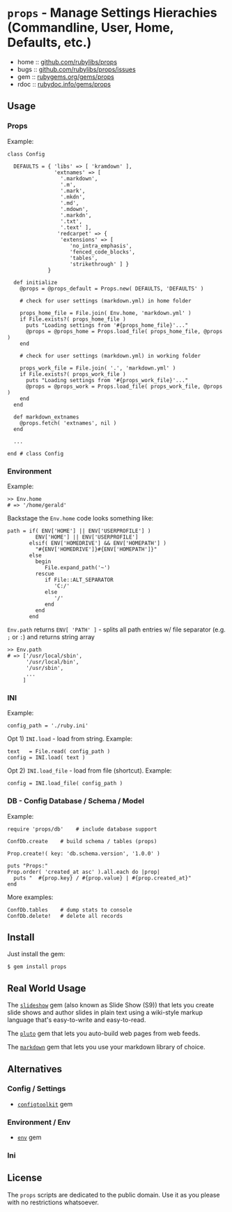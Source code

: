 # `props` -  Manage Settings Hierachies (Commandline, User, Home, Defaults, etc.)

* home  :: [github.com/rubylibs/props](https://github.com/rubylibs/props)
* bugs  :: [github.com/rubylibs/props/issues](https://github.com/rubylibs/props/issues)
* gem   :: [rubygems.org/gems/props](https://rubygems.org/gems/props)
* rdoc  :: [rubydoc.info/gems/props](http://rubydoc.info/gems/props)


## Usage

### Props

Example:

~~~
class Config

  DEFAULTS = { 'libs' => [ 'kramdown' ],
               'extnames' => [
                 '.markdown',
                 '.m',
                 '.mark',
                 '.mkdn',
                 '.md',
                 '.mdown',
                 '.markdn',
                 '.txt',
                 '.text' ],
                'redcarpet' => {
                 'extensions' => [
                    'no_intra_emphasis',
                    'fenced_code_blocks',
                    'tables',
                    'strikethrough' ] }
             }

  def initialize
    @props = @props_default = Props.new( DEFAULTS, 'DEFAULTS' )

    # check for user settings (markdown.yml) in home folder

    props_home_file = File.join( Env.home, 'markdown.yml' )
    if File.exists?( props_home_file )
      puts "Loading settings from '#{props_home_file}'..."
      @props = @props_home = Props.load_file( props_home_file, @props )
    end
      
    # check for user settings (markdown.yml) in working folder
    
    props_work_file = File.join( '.', 'markdown.yml' )
    if File.exists?( props_work_file )
      puts "Loading settings from '#{props_work_file}'..."
      @props = @props_work = Props.load_file( props_work_file, @props )
    end
  end

  def markdown_extnames
    @props.fetch( 'extnames', nil )
  end

  ...
  
end # class Config
~~~


### Environment

Example:

~~~
>> Env.home
# => '/home/gerald'
~~~

Backstage the `Env.home` code looks something like:

~~~
path = if( ENV['HOME'] || ENV['USERPROFILE'] )
         ENV['HOME'] || ENV['USERPROFILE']
       elsif( ENV['HOMEDRIVE'] && ENV['HOMEPATH'] )
         "#{ENV['HOMEDRIVE']}#{ENV['HOMEPATH']}"
       else
         begin
            File.expand_path('~')
         rescue
            if File::ALT_SEPARATOR
               'C:/'
            else
               '/'
            end
         end
       end
~~~


`Env.path` returns `ENV[ 'PATH' ]` - splits all path entries
 w/ file separator (e.g. `;` or `:`) and returns string array

~~~
>> Env.path
# => ['/usr/local/sbin',
      '/usr/local/bin',
      '/usr/sbin',
      ...
     ]
~~~


### INI

Example:

~~~
config_path = './ruby.ini'
~~~

Opt 1) `INI.load` - load from string. Example:

~~~
text   = File.read( config_path )
config = INI.load( text )
~~~

Opt 2) `INI.load_file` - load from file (shortcut). Example:

~~~
config = INI.load_file( config_path )
~~~



### DB - Config Database / Schema / Model


Example:

~~~
require 'props/db'    # include database support

ConfDb.create    # build schema / tables (props)

Prop.create!( key: 'db.schema.version', '1.0.0' )

puts "Props:"
Prop.order( 'created_at asc' ).all.each do |prop|
  puts "  #{prop.key} / #{prop.value} | #{prop.created_at}"
end
~~~

More examples:

~~~
ConfDb.tables    # dump stats to console
ConfDb.delete!   # delete all records
~~~


## Install

Just install the gem:

    $ gem install props



## Real World Usage

The [`slideshow`](http://slideshow-s9.github.io) gem (also known as Slide Show (S9))
that lets you create slide shows
and author slides in plain text using a wiki-style markup language that's easy-to-write and easy-to-read.

The [`pluto`](http://feedreader.github.io) gem 
that lets you auto-build web pages from web feeds.

The [`markdown`](https://github.com/rubylibs/markdown) gem that lets you use your markdown library
of choice.



## Alternatives

### Config / Settings

* [`configtoolkit`](http://configtoolkit.rubyforge.org) gem

### Environment / Env

* [`env`](https://github.com/postmodern/env) gem

### Ini


## License

The `props` scripts are dedicated to the public domain.
Use it as you please with no restrictions whatsoever.
